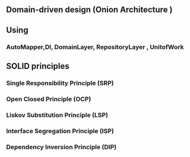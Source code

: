 
## Domain-driven design (Onion Architecture )
## Using
### AutoMapper,DI, DomainLayer, RepositoryLayer , UnitofWork 
## SOLID principles
### Single Responsibility Principle (SRP)
### Open Closed Principle (OCP)
### Liskov Substitution Principle (LSP)
### Interface Segregation Principle (ISP)
### Dependency Inversion Principle (DIP)


